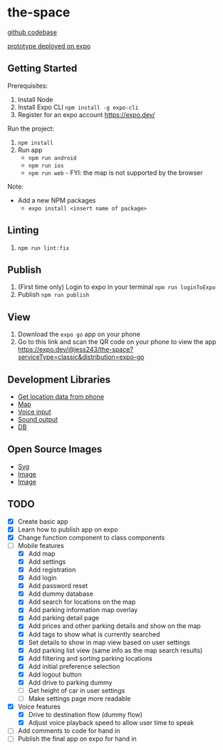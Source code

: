 # the-space

[github codebase](https://github.com/Jessica243/the-space)

[prototype deployed on expo](https://expo.dev/@jess243/the-space?serviceType=classic&distribution=expo-go)

## Getting Started

Prerequisites:

1. Install Node
2. Install Expo CLI `npm install -g expo-cli`
3. Register for an expo account https://expo.dev/

Run the project:

1. `npm install`
2. Run app
   * `npm run android`
   * `npm run ios`
   * `npm run web` - FYI: the map is not supported by the browser

Note:

* Add a new NPM packages
  * `expo install <insert name of package>`

## Linting

1. `npm run lint:fix`

## Publish

1. (First time only) Login to expo in your terminal `npm run loginToExpo`
2. Publish `npm run publish`

## View

1. Download the `expo go` app on your phone
2. Go to this link and scan the QR code on your phone to view the app https://expo.dev/@jess243/the-space?serviceType=classic&distribution=expo-go

## Development Libraries

* [Get location data from phone](https://www.npmjs.com/package/expo-location)
* [Map](https://www.npmjs.com/package/react-native-maps)
* [Voice input](https://www.npmjs.com/package/@react-native-voice/voice)
* [Sound output](https://www.npmjs.com/package/react-native-sound)
* [DB](https://www.npmjs.com/package/@realm/react)

## Open Source Images

* [Svg](https://freesvg.org/search/)
* [Image](https://unsplash.com/)
* [Image](https://depositphotos.com/?gclsrc=aw.ds&&utm_source=google&utm_medium=cpc&utm_campaign=DP_English_EN_Image_Free_Search&utm_term=free%20images&adCampaign=trial&trial=2&gclid=Cj0KCQjwsdiTBhD5ARIsAIpW8CJpdrpWevpQmjpKGLi__B7nuzNWfGh1_FDvLEaYr6Ij9O5-BhQ1GoAaAm9qEALw_wcB)

## TODO

- [x] Create basic app
- [x] Learn how to publish app on expo
- [x] Change function component to class components
- [ ] Mobile features
  - [x] Add map
  - [x] Add settings
  - [x] Add registration
  - [x] Add login
  - [x] Add password reset
  - [x] Add dummy database
  - [x] Add search for locations on the map
  - [x] Add parking information map overlay
  - [x] Add parking detail page
  - [x] Add prices and other parking details and show on the map
  - [x] Add tags to show what is currently searched
  - [x] Set details to show in map view based on user settings
  - [x] Add parking list view (same info as the map search results)
  - [x] Add filtering and sorting parking locations
  - [x] Add initial preference selection
  - [x] Add logout button
  - [x] Add drive to parking dummy
  - [ ] Get height of car in user settings
  - [ ] Make settings page more readable
- [x] Voice features
  - [x] Drive to destination flow (dummy flow)
  - [x] Adjust voice playback speed to allow user time to speak
- [ ] Add comments to code for hand in
- [ ] Publish the final app on expo for hand in
